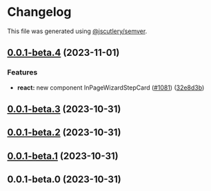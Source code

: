 # Changelog

This file was generated using [@jscutlery/semver](https://github.com/jscutlery/semver).

## [0.0.1-beta.4](https://github.com/sebgroup/green/compare/@sebgroup/green-tokens@0.0.1-beta.3...@sebgroup/green-tokens@0.0.1-beta.4) (2023-11-01)


### Features

* **react:** new component InPageWizardStepCard ([#1081](https://github.com/sebgroup/green/issues/1081)) ([32e8d3b](https://github.com/sebgroup/green/commit/32e8d3b45992a5cc851e23b42930ae6710556a7b))



## [0.0.1-beta.3](https://github.com/sebgroup/green/compare/@sebgroup/green-tokens@0.0.1-beta.2...@sebgroup/green-tokens@0.0.1-beta.3) (2023-10-31)



## [0.0.1-beta.2](https://github.com/sebgroup/green/compare/@sebgroup/green-tokens@0.0.1-beta.1...@sebgroup/green-tokens@0.0.1-beta.2) (2023-10-31)



## [0.0.1-beta.1](https://github.com/sebgroup/green/compare/@sebgroup/green-tokens@0.0.1-beta.0...@sebgroup/green-tokens@0.0.1-beta.1) (2023-10-31)



## 0.0.1-beta.0 (2023-10-31)
